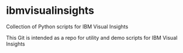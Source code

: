 # ibmvisualinsights
Collection of Python scripts for IBM Visual Insights

This Git is intended as a repo for utility and demo scripts for IBM Visual Insights
